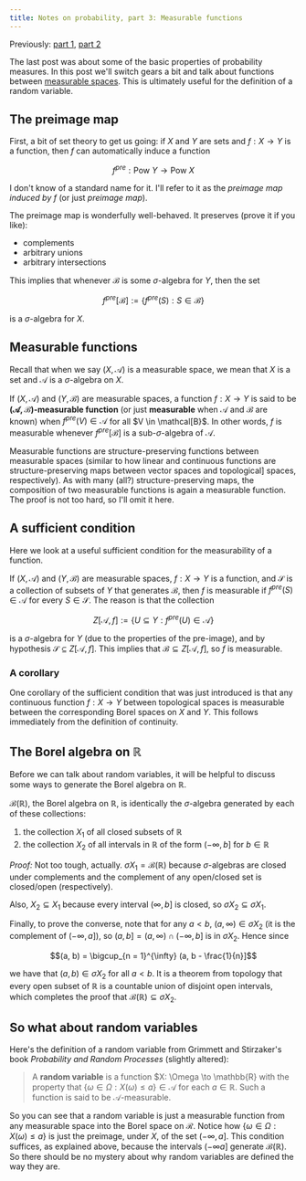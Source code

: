 ```yaml
---
title: Notes on probability, part 3: Measurable functions
---
```


Previously: [part 1][part1], [part 2][part2]

The last post was about some of the basic properties of probability measures. In this post we'll switch gears a bit and talk about functions between [measurable spaces][part1]. This is ultimately useful for the definition of a random variable.

## The preimage map

First, a bit of set theory to get us going: if $X$ and $Y$ are sets and $f: X \to Y$ is a function, then $f$ can automatically induce a function

$$f^{pre}: \text{Pow } Y \to \text{Pow } X$$

I don't know of a standard name for it. I'll refer to it as the *preimage map induced by $f$* (or just *preimage map*).

The preimage map is wonderfully well-behaved. It preserves (prove it if you like):

 - complements
 - arbitrary unions
 - arbitrary intersections

This implies that whenever $\mathcal{B}$ is some $\sigma$-algebra for $Y$, then the set

$$f^{pre}[\mathcal{B}] := \{f^{pre}(S) : S \in \mathcal{B}\}$$

is a $\sigma$-algebra for $X$.

## Measurable functions

Recall that when we say $(X, \mathcal{A})$ is a measurable space, we mean that $X$ is a set and $\mathcal{A}$ is a $\sigma$-algebra on $X$.

If $(X, \mathcal{A})$ and $(Y, \mathcal{B})$ are measurable spaces, a function $f: X \to Y$ is said to be **$(\mathcal{A}, \mathcal{B})$-measurable function** (or just **measurable** when $\mathcal{A}$ and $\mathcal{B}$ are known) when $f^{pre}(V) \in \mathcal{A}$ for all $V \in \mathcal[B}$. In other words, $f$ is measurable whenever $f^{pre}[\mathcal{B}]$ is a sub-$\sigma$-algebra of $\mathcal{A}$.

Measurable functions are structure-preserving functions between measurable spaces (similar to how linear and continuous functions are structure-preserving maps between vector spaces and topological] spaces, respectively). As with many (all?) structure-preserving maps, the composition of two measurable functions is again a measurable function. The proof is not too hard, so I'll omit it here.

## A sufficient condition

Here we look at a useful sufficient condition for the measurability of a function.

If $(X, \mathcal{A})$ and $(Y, \mathcal{B})$ are measurable spaces, $f: X \to Y$ is a function, and $\mathcal{S}$ is a collection of subsets of $Y$ that generates $\mathcal{B}$, then $f$ is measurable if $f^{pre}(S) \in \mathcal{A}$ for every $S \in \mathcal{S}$. The reason is that the collection

$$Z[\mathcal{A}, f] := \{U \subseteq Y : f^{pre}(U) \in \mathcal{A}\}$$

is a $\sigma$-algebra for $Y$ (due to the properties of the pre-image), and by hypothesis $\mathcal{S} \subseteq Z[\mathcal{A}, f]$. This implies that $\mathcal{B} \subseteq Z[\mathcal{A}, f]$, so $f$ is measurable.


### A corollary

One corollary of the sufficient condition that was just introduced is that any continuous function $f: X \to Y$ between topological spaces is measurable between the corresponding Borel spaces on $X$ and $Y$. This follows immediately from the definition of continuity.


## The Borel algebra on $\mathbb{R}$

Before we can talk about random variables, it will be helpful to discuss some ways to generate the Borel algebra on $\mathbb{R}$.

$\mathcal{B}(\mathbb{R})$, the Borel algebra on $\mathbb{R}$, is identically the $\sigma$-algebra generated by each of these collections:

 1. the collection $X_1$ of all closed subsets of $\mathbb{R}$
 2. the collection $X_2$ of all intervals in $\mathbb{R}$ of the form $(-\infty, b]$ for $b \in \mathbb{R}$

*Proof:* Not too tough, actually. $\sigma X_1 = \mathcal{B}(\mathbb{R})$ because $\sigma$-algebras are closed under complements and the complement of any open/closed set is closed/open (respectively).

Also, $X_2 \subseteq X_1$ because every interval $(\infty, b]$ is closed, so $\sigma X_2 \subseteq \sigma X_1$.

Finally, to prove the converse, note that for any $a < b$, $(a, \infty) \in \sigma X_2$ (it is the complement of $(-\infty, a]$), so $(a, b] = (a, \infty) \cap (-\infty, b]$ is in $\sigma X_2$. Hence since

$$(a, b) = \bigcup_{n = 1}^{\infty} (a, b - \frac{1}{n}]$$

we have that $(a, b) \in \sigma X_2$ for all $a < b$. It is a theorem from topology that every open subset of $\mathbb{R}$ is a countable union of disjoint open intervals, which completes the proof that $\mathcal{B}(\mathbb{R}) \subseteq \sigma X_2$.


## So what about random variables

Here's the definition of a random variable from Grimmett and Stirzaker's book *Probability and Random Processes* (slightly altered):

 > A **random variable** is a function $X: \Omega \to \mathbb{R} with the property that $\{\omega \in \Omega : X(\omega) \leq a\} \in \mathcal{A}$ for each $a \in \mathbb{R}$. Such a function is said to be $\mathcal{A}$-measurable.

So you can see that a random variable is just a measurable function from any measurable space into the Borel space on $\mathcal{R}$. Notice how $\{\omega \in \Omega : X(\omega) \leq a\}$ is just the preimage, under $X$, of the set $(-\infty, a]$. This condition suffices, as explained above, because the intervals $(-\infty a]$ generate $\mathcal{B}(\mathbb{R})$. So there should be no mystery about why random variables are defined the way they are.


[part1]: /entries/2015-04-27-probability-1.html
[part2]: /entries/2015-05-11-probability-2.html
